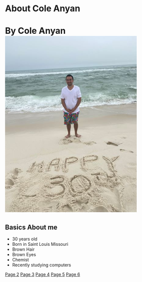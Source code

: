 # About Cole Anyan
# By Cole Anyan     ![My Picture](https://github.com/coleanyan/colefinal/blob/main/MYIMAGE.jpg)    

## Basics About me    

* 30 years old
* Born in Saint Louis Missouri
* Brown Hair
* Brown Eyes
* Chemist
* Recently studying computers



[Page 2](page2.md)	[Page 3](page3.md)	[Page 4](page4.md)	[Page 5](page5.md)	[Page 6](page6.md)
